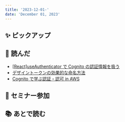 ```yaml
---
title: '2023-12-01-'
date: 'December 01, 2023'
---
```


## ✨ ピックアップ

## 👀 読んだ

- [[React]useAuthenticator で Cognito の認証情報を扱う](https://qiita.com/ayumu_jp/items/ba2be21a96eefa887495)
- [デザイントークンの効果的な命名方法](https://note.com/0b1tk/n/naf0b7223069e)
- [Cognito で学ぶ認証・認可 in AWS](https://qiita.com/saki-engineering/items/b327f93fe7f027913bd7)

## 🚶 セミナー参加

## 📚 あとで読む
